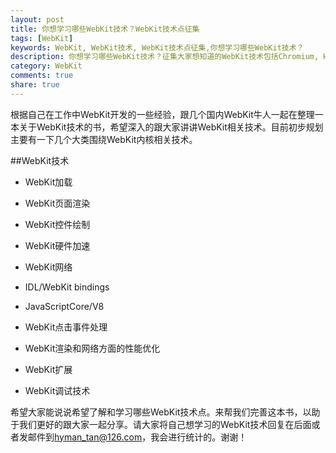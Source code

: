 ```yaml
---
layout: post
title: 你想学习哪些WebKit技术？WebKit技术点征集
tags: [WebKit]
keywords: WebKit, WebKit技术, WebKit技术点征集,你想学习哪些WebKit技术？
description: 你想学习哪些WebKit技术？征集大家想知道的WebKit技术包括Chromium, HTML5, JavaScriptCore, Google V8相关技术点
category: WebKit
comments: true
share: true
---
```


根据自己在工作中WebKit开发的一些经验，跟几个国内WebKit牛人一起在整理一本关于WebKit技术的书，希望深入的跟大家讲讲WebKit相关技术。目前初步规划主要有一下几个大类围绕WebKit内核相关技术。

##WebKit技术

* WebKit加载

* WebKit页面渲染

* WebKit控件绘制

* WebKit硬件加速

* WebKit网络

* IDL/WebKit bindings

* JavaScriptCore/V8

* WebKit点击事件处理

* WebKit渲染和网络方面的性能优化

* WebKit扩展

* WebKit调试技术


希望大家能说说希望了解和学习哪些WebKit技术点。来帮我们完善这本书，以助于我们更好的跟大家一起分享。请大家将自己想学习的WebKit技术回复在后面或者发邮件到[hyman_tan@126.com](mailto:hyman_tan@126.com)，我会进行统计的。谢谢！
